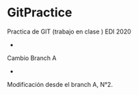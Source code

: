 # GitPractice
Practica de GIT (trabajo en clase ) EDI 2020


-

Cambio Branch A 

-

Modificación desde el branch A, N°2. 
